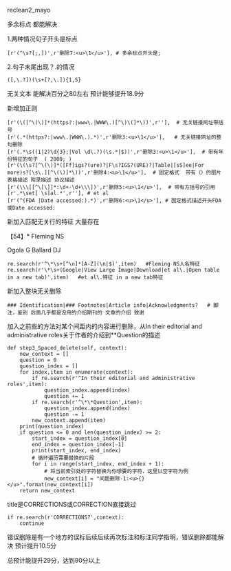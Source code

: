 reclean2_mayo

多余标点   都能解决

1.两种情况句子开头是标点

```
[r'(^\s?[;,])',r'删除7:<u>\1</u>'], # 多余标点开头是;
```

2.句子末尾出现？.的情况

```
([,\.?])(\s+[?,\.]){1,5}
```

无关文本 能解决百分之80左右   预计能够提升18.9分

新增加正则

```
[r'(\([^\(\)]*(https?:|www\.|WWW\.)[^\)\(]*\))',r''],  # 无关链接网址带括号
[r'(.*(https?:|www\.|WWW\.).*)',r'删除3:<u>\1</u>'],   # 无关链接网址的整句删除
[r'(.*\s((1|2)\d{3};|Vol \d\.?)(\s.*|$))',r'删除3:<u>\1</u>'],  # 带有年份特征的句子  ( 2000; )
[r'(\(\s?[^\(\)]*([Ff]igs?(ure)?|F\s?IGS?(URE)?|Table|[sS]ee|For more)s?[\s\.][^\(\)]*\))',r'删除4:<u>\1</u>'],  # 固定格式  带有（）的图片表格描述 附录描述 协议描述
[r'(\\\[[^\[\]]*:\d+-\d+\\\])',r'删除5:<u>\1</u>'],  # 带有方括号的引用
[r'.*\set[ \s]al.*',r''], # et al
[r'(^(FDA |Date accessed:).*)',r'删除6:<u>\1</u>'], # 固定格式描述开头FDA或Date accessed:
```

新加入匹配无关行的特征    大量存在   

【54】*   Fleming NS

Ogola G
Ballard DJ

```
re.search(r'^\*\s+[^\n]*[A-Z](\n|$)',item)   #Fleming NS人名特征
re.search(r'\*\s+(Google|View Large Image|Download|et al\.|Open table in a new tab)',item)   #et al\.特征 in a new tab特征
```

新加入整块无关删除

```
### Identification|### Footnotes|Article info|Acknowledgments?   # 脚注，鉴别 后面几乎都是没用的介绍期刊的 文章的介绍 致谢
```

加入之前些的方法对某个间距内的内容进行删除，从In their editorial and administrative roles关于作者的介绍到\*\*Question的描述

```
def step3_Spaced_delete(self, context):
    new_context = []
    question = 0
    question_index = []
    for index,item in enumerate(context):
        if re.search(r'^In their editorial and administrative roles',item):
            question_index.append(index)
            question += 1
        if re.search(r'^\*\*Question',item):
            question_index.append(index)
            question -= 1
        new_context.append(item)
    print(question_index)
    if question <= 0 and len(question_index) >= 2:
        start_index = question_index[0]
        end_index = question_index[-1]
        print(start_index, end_index)
        # 循环遍历需要替换的片段
        for i in range(start_index, end_index + 1):
            # 将当前索引处的字符替换为你想要的字符，这里以空字符为例
            new_context[i] = "间距删除-1:<u>{}</u>".format(new_context[i])
    return new_context
```

title是CORRECTIONS或CORRECTION直接跳过

```
if re.search(r'CORRECTIONS?',context):
    continue
```

错误删除是有一个地方的误标后续后续再次标注和标注同学指明，错误删除都能解决 预计提升10.5分

总预计能提升29分，达到90分以上